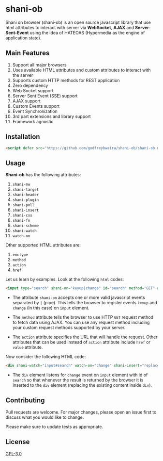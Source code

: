 # shani-ob
Shani on browser (shani-ob) is an open source javascript library that use html attributes to interact with server via **WebSocket**, **AJAX** and **Server-Sent-Event**
using the idea of HATEOAS (Hypermedia as the engine of application state).

## Main Features
1. Support all major browsers
2. Uses available HTML attributes and custom attributes to interact with the server
3. Supports custom HTTP methods for REST application
4. Zero dependency
5. Web Socket support
6. Server Sent Event (SSE) support
7. AJAX support
8. Custom Events support
9. Event Synchronization
10. 3rd part extensions and library support
11. Framework agnostic


## Installation

```html
<script defer src="https://github.com/godfreybwaira/shani-ob/shani-ob.min.js"></script>
```
## Usage

**Shani-ob** has the following attributes:

1. `shani-mw`
2. `shani-target`
3. `shani-header`
4. `shani-plugin`
5. `shani-poll`
6. `shani-insert`
7. `shani-css`
8. `shani-fn`
9. `shani-scheme`
10. `shani-watch`
11. `watch-on`

Other supported HTML attributes are:

1. `enctype`
2. `method`
3. `action`
4. `href`

Let us learn by examples. Look at the following `html` codes:

```html
<input type="search" shani-on="keyup|change" id="search" method="GET" action="/users/search" />
```
* The attribute `shani-on` accepts one or more valid javascript events separated by `|` (pipe).
This tells the browser to register events `keyup` and `change` (in this case) on `input` element.

* The `method` attribute tells the browser to use HTTP `GET` request method to fetch data
using AJAX. You can use any request method including your custom request methods
supported by your server.

* The `action` attribute specifies the URL that will handle the request. Other attributes
that can be used instead of `action` attribute include `href` or `value` attribute.

Now consider the following HTML code:

```html
<div shani-watch="input#search" watch-on="change" shani-insert="replace"></div>
```

* The `div` element listens for `change` event on `input` element with id of `search`
so that whenever the result is returned by the browser it is inserted to the
`div` element (replacing the existing content inside `div`).

## Contributing

Pull requests are welcome. For major changes, please open an issue first
to discuss what you would like to change.

Please make sure to update tests as appropriate.

## License

[GPL-3.0](https://choosealicense.com/licenses/gpl-3.0/)
